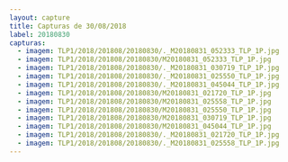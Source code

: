 ```yaml
---
layout: capture
title: Capturas de 30/08/2018
label: 20180830
capturas:
  - imagem: TLP1/2018/201808/20180830/._M20180831_052333_TLP_1P.jpg
  - imagem: TLP1/2018/201808/20180830/M20180831_052333_TLP_1P.jpg
  - imagem: TLP1/2018/201808/20180830/._M20180831_030719_TLP_1P.jpg
  - imagem: TLP1/2018/201808/20180830/._M20180831_025550_TLP_1P.jpg
  - imagem: TLP1/2018/201808/20180830/._M20180831_045044_TLP_1P.jpg
  - imagem: TLP1/2018/201808/20180830/M20180831_021720_TLP_1P.jpg
  - imagem: TLP1/2018/201808/20180830/M20180831_025558_TLP_1P.jpg
  - imagem: TLP1/2018/201808/20180830/M20180831_025550_TLP_1P.jpg
  - imagem: TLP1/2018/201808/20180830/M20180831_030719_TLP_1P.jpg
  - imagem: TLP1/2018/201808/20180830/M20180831_045044_TLP_1P.jpg
  - imagem: TLP1/2018/201808/20180830/._M20180831_021720_TLP_1P.jpg
  - imagem: TLP1/2018/201808/20180830/._M20180831_025558_TLP_1P.jpg
---
```

